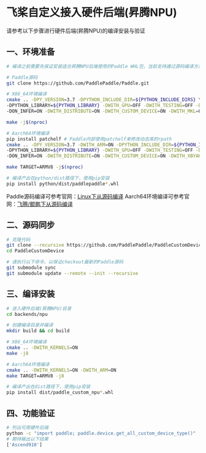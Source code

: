 # 飞桨自定义接入硬件后端(昇腾NPU)

请参考以下步骤进行硬件后端(昇腾NPU)的编译安装与验证

## 一、环境准备

```bash
# 编译之前需要先保证安装适合昇腾NPU后端使用的Paddle WHL包，当前支持通过源码编译方式获取

# Paddle源码
git clone https://github.com/PaddlePaddle/Paddle.git

# X86_64环境编译
cmake .. -DPY_VERSION=3.7 -DPYTHON_INCLUDE_DIR=${PYTHON_INCLUDE_DIRS} \
-DPYTHON_LIBRARY=${PYTHON_LIBRARY} -DWITH_GPU=OFF -DWITH_TESTING=OFF -DCMAKE_BUILD_TYPE=Release \
-DON_INFER=ON -DWITH_DISTRIBUTE=ON -DWITH_CUSTOM_DEVICE=ON -DWITH_MKL=OFF -DCMAKE_CXX_FLAGS=-D_GLIBCXX_USE_CXX11_ABI=0

make -j$(nproc)

# Aarch64环境编译
pip install patchelf # Paddle内部使用patchelf来修改动态库的rpath
cmake .. -DPY_VERSION=3.7 -DWITH_ARM=ON -DPYTHON_INCLUDE_DIR=${PYTHON_INCLUDE_DIRS} \
-DPYTHON_LIBRARY=${PYTHON_LIBRARY} -DWITH_GPU=OFF -DWITH_TESTING=OFF -DCMAKE_BUILD_TYPE=Release \
-DON_INFER=ON -DWITH_DISTRIBUTE=ON -DWITH_CUSTOM_DEVICE=ON -DWITH_XBYAK=OFF -DCMAKE_CXX_FLAGS=-D_GLIBCXX_USE_CXX11_ABI=0

make TARGET=ARMV8 -j$(nproc)

# 编译产出在python/dist路径下，使用pip安装
pip install python/dist/paddlepaddle*.whl
```
Paddle源码编译可参考官网：[Linux下从源码编译](https://www.paddlepaddle.org.cn/documentation/docs/zh/develop/install/compile/linux-compile.html#anchor-0)
Aarch64环境编译可参考官网：[飞腾/鲲鹏下从源码编译](https://www.paddlepaddle.org.cn/documentation/docs/zh/develop/install/compile/arm-compile.html)

## 二、源码同步

```bash
# 克隆代码
git clone --recursive https://github.com/PaddlePaddle/PaddleCustomDevice
cd PaddleCustomDevice

# 请执行以下命令，以保证checkout最新的Paddle源码
git submodule sync
git submodule update --remote --init --recursive
```

## 三、编译安装

```bash
# 进入硬件后端(昇腾NPU)目录
cd backends/npu

# 创建编译目录并编译
mkdir build && cd build

# X86_64环境编译
cmake .. -DWITH_KERNELS=ON
make -j8

# Aarch64环境编译
cmake .. -DWITH_KERNELS=ON -DWITH_ARM=ON
make TARGET=ARMV8 -j8

# 编译产出在dist路径下，使用pip安装
pip install dist/paddle_custom_npu*.whl
```

## 四、功能验证

```bash
# 列出可用硬件后端
python -c "import paddle; paddle.device.get_all_custom_device_type()"
# 期待输出以下结果
['Ascend910']
```
